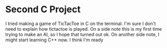 # Second C Project

I tried making a game of TicTacToe in C on the terminal. I'm sure I don't need to explain how tictactoe is played.
On a side note this is my first time trying to make an AI, so I hope that turned out ok.
On another side note, I might start learning C++ now. I think I'm ready
